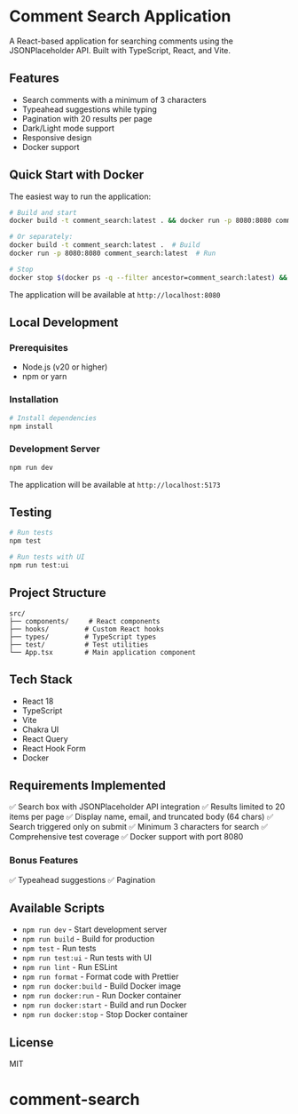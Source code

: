 # Comment Search Application

A React-based application for searching comments using the JSONPlaceholder API. Built with TypeScript, React, and Vite.

## Features

- Search comments with a minimum of 3 characters
- Typeahead suggestions while typing
- Pagination with 20 results per page
- Dark/Light mode support
- Responsive design
- Docker support

## Quick Start with Docker

The easiest way to run the application:

```bash
# Build and start
docker build -t comment_search:latest . && docker run -p 8080:8080 comment_search:latest

# Or separately:
docker build -t comment_search:latest .  # Build
docker run -p 8080:8080 comment_search:latest  # Run

# Stop
docker stop $(docker ps -q --filter ancestor=comment_search:latest) && docker rm $(docker ps -aq --filter ancestor=comment_search:latest)
```

The application will be available at `http://localhost:8080`

## Local Development

### Prerequisites

- Node.js (v20 or higher)
- npm or yarn

### Installation

```bash
# Install dependencies
npm install
```

### Development Server

```bash
npm run dev
```

The application will be available at `http://localhost:5173`

## Testing

```bash
# Run tests
npm test

# Run tests with UI
npm run test:ui
```

## Project Structure

```
src/
├── components/     # React components
├── hooks/         # Custom React hooks
├── types/         # TypeScript types
├── test/          # Test utilities
└── App.tsx        # Main application component
```

## Tech Stack

- React 18
- TypeScript
- Vite
- Chakra UI
- React Query
- React Hook Form
- Docker

## Requirements Implemented

✅ Search box with JSONPlaceholder API integration
✅ Results limited to 20 items per page
✅ Display name, email, and truncated body (64 chars)
✅ Search triggered only on submit
✅ Minimum 3 characters for search
✅ Comprehensive test coverage
✅ Docker support with port 8080

### Bonus Features

✅ Typeahead suggestions
✅ Pagination

## Available Scripts

- `npm run dev` - Start development server
- `npm run build` - Build for production
- `npm test` - Run tests
- `npm run test:ui` - Run tests with UI
- `npm run lint` - Run ESLint
- `npm run format` - Format code with Prettier
- `npm run docker:build` - Build Docker image
- `npm run docker:run` - Run Docker container
- `npm run docker:start` - Build and run Docker
- `npm run docker:stop` - Stop Docker container

## License

MIT

# comment-search
